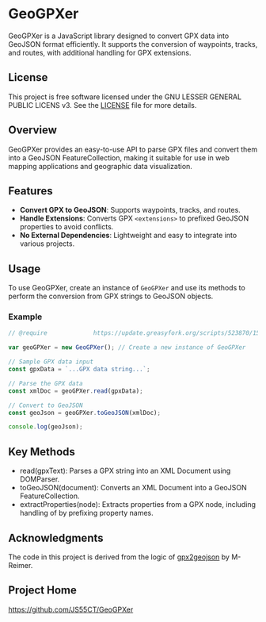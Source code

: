# GeoGPXer

GeoGPXer is a JavaScript library designed to convert GPX data into GeoJSON format efficiently. It supports the conversion of waypoints, tracks, and routes, with additional handling for GPX extensions.

## License

This project is free software licensed under the GNU LESSER GENERAL PUBLIC LICENS v3. See the [LICENSE](LICENSE) file for more details.

## Overview

GeoGPXer provides an easy-to-use API to parse GPX files and convert them into a GeoJSON FeatureCollection, making it suitable for use in web mapping applications and geographic data visualization.

## Features

- **Convert GPX to GeoJSON**: Supports waypoints, tracks, and routes.
- **Handle Extensions**: Converts GPX `<extensions>` to prefixed GeoJSON properties to avoid conflicts.
- **No External Dependencies**: Lightweight and easy to integrate into various projects.

## Usage

To use GeoGPXer, create an instance of `GeoGPXer` and use its methods to perform the conversion from GPX strings to GeoJSON objects.

### Example

```javascript
// @require             https://update.greasyfork.org/scripts/523870/1534525/GeoGPXer.js

var geoGPXer = new GeoGPXer(); // Create a new instance of GeoGPXer

// Sample GPX data input
const gpxData = `...GPX data string...`;

// Parse the GPX data
const xmlDoc = geoGPXer.read(gpxData);

// Convert to GeoJSON
const geoJson = geoGPXer.toGeoJSON(xmlDoc);

console.log(geoJson);
```

## Key Methods
- read(gpxText): Parses a GPX string into an XML Document using DOMParser.
- toGeoJSON(document): Converts an XML Document into a GeoJSON FeatureCollection.
- extractProperties(node): Extracts properties from a GPX node, including handling of <extensions> by prefixing property names.

## Acknowledgments
The code in this project is derived from the logic of [gpx2geojson](https://github.com/M-Reimer/gpx2geojson) by M-Reimer.

## Project Home
https://github.com/JS55CT/GeoGPXer

